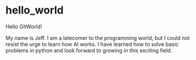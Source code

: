 # hello_world

Hello GitWorld!

My name is Jeff. I am a latecomer to the programming world,
but I could not resist the urge to learn how AI works.
I have learned how to solve basic problems in python 
and look forward to growing in this exciting field.
